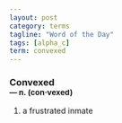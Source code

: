 ```yaml
---
layout: post
category: terms
tagline: "Word of the Day"
tags: [alpha_c]
term: convexed
---
```


<h3>Convexed<br/> <small>&mdash; n. (con<span>&middot;</span>vexed)</small></h3>
<p><ol><li>a frustrated inmate</li>
</ol></p>

